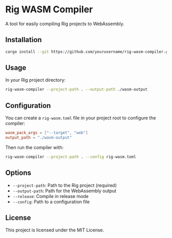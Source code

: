 # Rig WASM Compiler

A tool for easily compiling Rig projects to WebAssembly.

## Installation

```bash
cargo install --git https://github.com/yourusername/rig-wasm-compiler.git
```

## Usage

In your Rig project directory:

```bash
rig-wasm-compiler --project-path . --output-path ./wasm-output
```

## Configuration

You can create a `rig-wasm.toml` file in your project root to configure the compiler:

```toml
wasm_pack_args = ["--target", "web"]
output_path = "./wasm-output"
```

Then run the compiler with:

```bash
rig-wasm-compiler --project-path . --config rig-wasm.toml
```

## Options

- `--project-path`: Path to the Rig project (required)
- `--output-path`: Path for the WebAssembly output
- `--release`: Compile in release mode
- `--config`: Path to a configuration file

## License

This project is licensed under the MIT License.